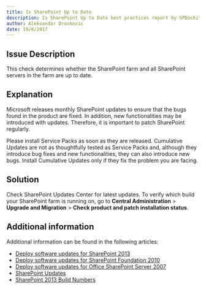 ```yaml
---
title: Is SharePoint Up to Date
description: Is SharePoint Up to Date best practices report by SPDocKit determines whether the SharePoint farm and all SharePoint servers in the farm are up to date.
author: Aleksandar Draskovic
date: 19/6/2017
---
```

## Issue Description
This check determines whether the SharePoint farm and all SharePoint servers in the farm are up to date.
## Explanation
Microsoft releases monthly SharePoint updates to ensure that the bugs found in the product are fixed. In addition, new functionalities may be introduced with updates. Therefore, it is important to patch SharePoint regularly.

Please install Service Packs as soon as they are released. Cumulative Updates are not as thoughtfully tested as Service Packs and, although they introduce bug fixes and new functionalities, they can also introduce new bugs. Install Cumulative Updates only if they fix the problem you are facing.
## Solution
Check SharePoint Updates Center for latest updates. To verify which build your SharePoint farm is running on, go to **Central Administration** > **Upgrade and Migration** > **Check product and patch installation status**.
## Additional information 
Additional information can be found in the following articles:
* [Deploy software updates for SharePoint 2013](https://technet.microsoft.com/en-us/library/cc263467.aspx)
* [Deploy software updates for SharePoint Foundation 2010](https://technet.microsoft.com/en-us/library/cc288269%28v=office.14%29.aspx)
* [Deploy software updates for Office SharePoint Server 2007](https://technet.microsoft.com/en-us/library/cc263467(v=office.12).aspx)
* [SharePoint Updates](https://technet.microsoft.com/en-us/library/dn789211(v=office.14).aspx)
* [SharePoint 2013 Build Numbers](http://www.toddklindt.com/blog/Lists/Posts/Post.aspx?ID=346)